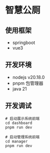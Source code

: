 # 智慧公厕

## 使用框架

- springboot
- vue3

## 开发环境

- nodejs v20.18.0
- pnpm 包管理器
- java 21

## 开发调试

```shell
# 启动展示系统前端
cd dashboard
pnpm run dev

# 启动管理系统前端
cd manager
pnpm run dev
```
